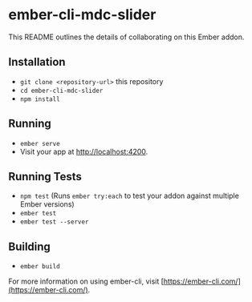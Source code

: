 # ember-cli-mdc-slider

This README outlines the details of collaborating on this Ember addon.

## Installation

* `git clone <repository-url>` this repository
* `cd ember-cli-mdc-slider`
* `npm install`

## Running

* `ember serve`
* Visit your app at [http://localhost:4200](http://localhost:4200).

## Running Tests

* `npm test` (Runs `ember try:each` to test your addon against multiple Ember versions)
* `ember test`
* `ember test --server`

## Building

* `ember build`

For more information on using ember-cli, visit [https://ember-cli.com/](https://ember-cli.com/).
